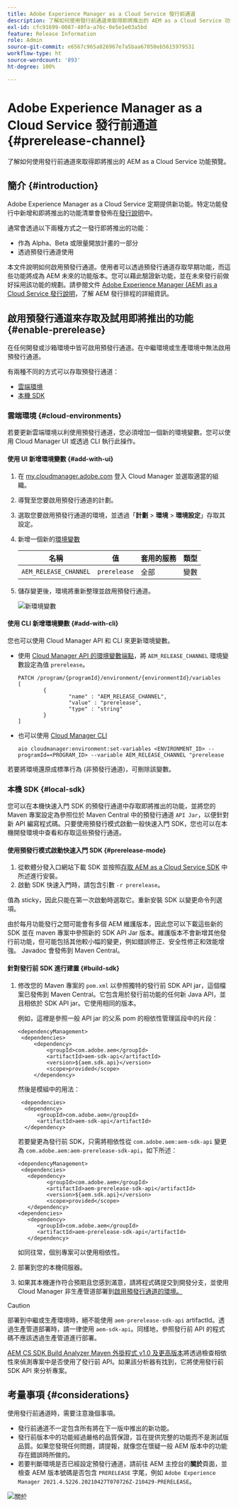 ```yaml
---
title: Adobe Experience Manager as a Cloud Service 發行前通道
description: 了解如何使用發行前通道來取得即將推出的 AEM as a Cloud Service 功能預覽。
exl-id: cfc91699-0087-40fa-a76c-0e5e1e03a5bd
feature: Release Information
role: Admin
source-git-commit: e6567c965a026967e7a5baa67050eb5615979531
workflow-type: ht
source-wordcount: '893'
ht-degree: 100%

---
```



# Adobe Experience Manager as a Cloud Service 發行前通道 {#prerelease-channel}

了解如何使用發行前通道來取得即將推出的 AEM as a Cloud Service 功能預覽。

## 簡介 {#introduction}

Adobe Experience Manager as a Cloud Service 定期提供新功能。特定功能發行中新增和即將推出的功能清單會發佈在[發行說明](/help/release-notes/release-notes-cloud/release-notes-current.md)中。

通常會透過以下兩種方式之一發行即將推出的功能：

* 作為 Alpha、Beta 或限量開放計畫的一部分
* 透過預發行通道使用

本文件說明如何啟用預發行通道。使用者可以透過預發行通道存取早期功能，而這些功能將成為 AEM 未來的功能版本。您可以藉此驗證新功能，並在未來發行前做好採用該功能的規劃。請參閱文件 [Adobe Experience Manager (AEM) as a Cloud Service 發行說明](/help/release-notes/home.md)，了解 AEM 發行排程的詳細資訊。

## 啟用預發行通道來存取及試用即將推出的功能 {#enable-prerelease}

在任何開發或沙箱環境中皆可啟用預發行通道。在中繼環境或生產環境中無法啟用預發行通道。

有兩種不同的方式可以存取預發行通道：

* [雲端環境](#cloud-environments)
* [本機 SDK](#local-sdk)

### 雲端環境 {#cloud-environments}

若要更新雲端環境以利使用預發行通道，您必須增加一個新的環境變數。您可以使用 Cloud Manager UI 或透過 CLI 執行此操作。

#### 使用 UI 新增環境變數 {#add-with-ui}

1. 在 [my.cloudmanager.adobe.com](https://my.cloudmanager.adobe.com/) 登入 Cloud Manager 並選取適當的組織。

1. 導覽至您要啟用預發行通道的計劃。

1. 選取您要啟用預發行通道的環境，並透過「**計劃** > **環境** > **環境設定**」存取其設定。

1. 新增一個新的[環境變數](/help/implementing/cloud-manager/environment-variables.md)

   | 名稱 | 值 | 套用的服務 | 類型 |
   |------|-------|-----------------|------|
   | `AEM_RELEASE_CHANNEL` | `prerelease` | 全部 | 變數 |

1. 儲存變更後，環境將重新整理並啟用預發行通道。

   ![新環境變數](assets/env-configuration-prerelease.png)

#### 使用 CLI 新增環境變數 {#add-with-cli}

您也可以使用 Cloud Manager API 和 CLI 來更新環境變數。

* 使用 [Cloud Manager API 的環境變數端點](https://developer.adobe.com/experience-cloud/cloud-manager/reference/api/#operation/patchEnvironmentVariables)，將 `AEM_RELEASE_CHANNEL` 環境變數設定為值 `prerelease`。

  ```text
  PATCH /program/{programId}/environment/{environmentId}/variables
  [
          {
                  "name" : "AEM_RELEASE_CHANNEL",
                  "value" : "prerelease",
                  "type" : "string"
          }
  ]
  ```

* 也可以使用 [Cloud Manager CLI](https://github.com/adobe/aio-cli-plugin-cloudmanager#aio-cloudmanagerset-environment-variables-environmentid)

  ```shell
  aio cloudmanager:environment:set-variables <ENVIRONMENT_ID> --programId=<PROGRAM_ID> --variable AEM_RELEASE_CHANNEL "prerelease
  ```

若要將環境還原成標準行為 (非預發行通道)，可刪除該變數。

### 本機 SDK {#local-sdk}

您可以在本機快速入門 SDK 的預發行通道中存取即將推出的功能，並將您的 Maven 專案設定為參照位於 Maven Central 中的預發行通道 `API Jar`，以便針對新 API 編寫程式碼。只要使用預發行模式啟動一般快速入門 SDK，您也可以在本機開發環境中查看和存取這些預發行通道。

#### 使用預發行模式啟動快速入門 SDK {#prerelease-mode}

1. 從軟體分發入口網站下載 SDK 並按照[存取 AEM as a Cloud Service SDK](/help/implementing/developing/introduction/aem-as-a-cloud-service-sdk.md) 中所述進行安裝。
1. 啟動 SDK 快速入門時，請包含引數 `-r prerelease`。

值為 sticky，因此只能在第一次啟動時選取它。重新安裝 SDK 以變更命令列選項。

由於每月功能發行之間可能會有多個 AEM 維護版本，因此您可以下載這些新的 SDK 並在 maven 專案中參照新的 SDK API Jar 版本。維護版本不會新增其他發行前功能，但可能包括其他較小幅的變更，例如錯誤修正、安全性修正和效能增強。
Javadoc 會發佈到 Maven Central。

#### 針對發行前 SDK 進行建置 {#build-sdk}

1. 修改您的 Maven 專案的 `pom.xml` 以參照獨特的發行前 SDK API jar，這個檔案已發佈到 Maven Central。它包含用於發行前功能的任何新 Java API，並且相依於 SDK API jar。它使用相同的版本。

   例如，這裡是參照一般 API jar 的父系 pom 的相依性管理區段中的片段：

   ```
   <dependencyManagement>
    <dependencies>
        <dependency>
            <groupId>com.adobe.aem</groupId>
            <artifactId>aem-sdk-api</artifactId>
            <version>${aem.sdk.api}</version>
            <scope>provided</scope>
        </dependency>
   ```

   然後是模組中的用法：

   ```
    <dependencies>
     <dependency>
         <groupId>com.adobe.aem</groupId>
         <artifactId>aem-sdk-api</artifactId>
     </dependency>
   ```

   若要變更為發行前 SDK，只需將相依性從 `com.adobe.aem:aem-sdk-api` 變更為 `com.adobe.aem:aem-prerelease-sdk-api`，如下所述：

   ```
   <dependencyManagement>
    <dependencies>
      <dependency>
            <groupId>com.adobe.aem</groupId>
            <artifactId>aem-prerelease-sdk-api</artifactId>
            <version>${aem.sdk.api}</version>
            <scope>provided</scope>
      </dependency>
   <dependencies>
      <dependency>
         <groupId>com.adobe.aem</groupId>
         <artifactId>aem-prerelease-sdk-api</artifactId>
      </dependency>
   ```

   如同往常，個別專案可以使用相依性。

1. 部署到您的本機伺服器。

1. 如果其本機運作符合預期且您感到滿意，請將程式碼提交到開發分支，並使用 Cloud Manager 非生產管道部署到[啟用預發行通道的環境。](#cloud-environments)

>[!CAUTION]
> 
> 部署到中繼或生產環境時，絕不能使用 `aem-prerelease-sdk-api` artifactId。透過生產管道部署時，請一律使用 `aem-sdk-api`。同樣地，參照發行前 API 的程式碼不應該透過生產管道進行部署。

[AEM CS SDK Build Analyzer Maven 外掛程式 v1.0 及更高版本](https://experienceleague.adobe.com/docs/experience-manager-core-components/using/developing/archetype/build-analyzer-maven-plugin.html#developing)將透過檢查相依性來偵測專案中是否使用了發行前 API。如果該分析器有找到，它將使用發行前 SDK API 來分析專案。

## 考量事項 {#considerations}

使用發行前通道時，需要注意幾個事項。

* 發行前通道不一定包含所有將在下一版中推出的新功能。
* 發行前版本中的功能經過嚴格的品質保證，旨在提供完整的功能而不是測試版品質。如果您發現任何問題，請提報，就像您在懷疑一般 AEM 版本中的功能存在錯誤時所做的。
* 若要判斷環境是否已經設定預發行通道，請前往 AEM 主控台的&#x200B;**關於**&#x200B;頁面，並檢查 AEM 版本號碼是否包含 `PRERELEASE` 字尾，例如 `Adobe Experience Manager 2021.4.5226.20210427T070726Z-210429-PRERELEASE`。

![關於](/help/release-notes/assets/about.png)
